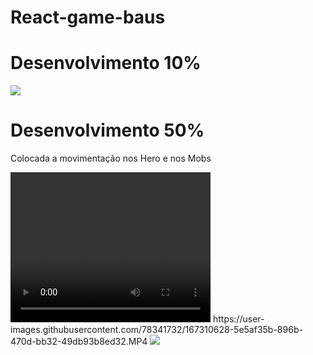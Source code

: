 # React-game-baus

<h1>Desenvolvimento 10%</h1>

<img src="https://user-images.githubusercontent.com/78341732/167279705-7da0649a-f3d5-45c8-a2bd-f3a2fd22e0e9.png" />







<h1>Desenvolvimento 50%</h1>
<p>Colocada a movimentação nos Hero e nos Mobs</p>

<video width="320" height="240"> 
<source  src="https://user-images.githubusercontent.com/78341732/167310628-5e5af35b-896b-470d-bb32-49db93b8ed32.MP4" type="video/mp4"></>
</video>
https://user-images.githubusercontent.com/78341732/167310628-5e5af35b-896b-470d-bb32-49db93b8ed32.MP4
<img src="https://user-images.githubusercontent.com/78341732/167279705-7da0649a-f3d5-45c8-a2bd-f3a2fd22e0e9.png" />
